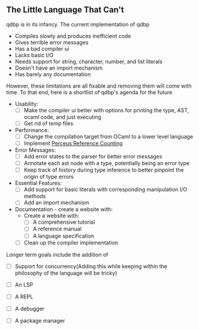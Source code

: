 ## The Little Language That Can't
qdbp is in its infancy. The current implementation of qdbp
- Compiles slowly and produces inefficient code
- Gives terrible error messages
- Has a bad compiler ui
- Lacks basic I/O
- Needs support for string, character, number, and list literals
- Doesn't have an import mechanism
- Has barely any documentation

However, these limitations are all fixable and removing them will come with time. To that end, here is a shortlist of qdbp's agenda for the future

- Usability:
  - [ ] Make the compiler ui better with options for printing the type, AST, ocaml code, and just executing
  - [ ] Get rid of temp files
- Performance:
  - [ ] Change the compilation target from OCaml to a lower level language
  - [ ] Implement [Perceus Reference Counting](https://www.microsoft.com/en-us/research/uploads/prod/2020/11/perceus-tr-v1.pdf)
- Error Messages:
  - [ ] Add error states to the parser for better error messages
  - [ ] Annotate each ast node with a type, potentially being an error type
  - [ ] Keep track of history during type inference to better pinpoint the origin of type errors
- Essential Features:
  - [ ] Add support for basic literals with corresponding manipulation I/O methods
  - [ ] Add an import mechanism
- Documentation - create a website with:
  - Create a website with:
    - [ ] A comprehensive tutorial
    - [ ] A reference manual
    - [ ] A language specification
  - [ ] Clean up the compiler implementation

Longer term goals include the addition of

- [ ] Support for concurrency(Adding this while keeping within the philosophy of the language will be tricky)
- [ ] An LSP
- [ ] A REPL
- [ ] A debugger
- [ ] A package manager

